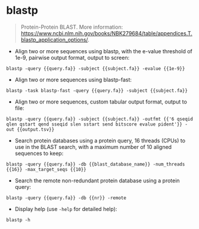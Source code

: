 # blastp

> Protein-Protein BLAST.
> More information: <https://www.ncbi.nlm.nih.gov/books/NBK279684/table/appendices.T.blastp_application_options/>.

- Align two or more sequences using blastp, with the e-value threshold of 1e-9, pairwise output format, output to screen:

`blastp -query {{query.fa}} -subject {{subject.fa}} -evalue {{1e-9}}`

- Align two or more sequences using blastp-fast:

`blastp -task blastp-fast -query {{query.fa}} -subject {{subject.fa}}`

- Align two or more sequences, custom tabular output format, output to file:

`blastp -query {{query.fa}} -subject {{subject.fa}} -outfmt {{'6 qseqid qlen qstart qend sseqid slen sstart send bitscore evalue pident'}} -out {{output.tsv}}`

- Search protein databases using a protein query, 16 threads (CPUs) to use in the BLAST search, with a maximum number of 10 aligned sequences to keep:

`blastp -query {{query.fa}} -db {{blast_database_name}} -num_threads {{16}} -max_target_seqs {{10}}`

- Search the remote non-redundant protein database using a protein query:

`blastp -query {{query.fa}} -db {{nr}} -remote`

- Display help (use `-help` for detailed help):

`blastp -h`
